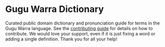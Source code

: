 
# Gugu Warra Dictionary

Curated public domain dictionary and pronunciation guide for terms in the Gugu Warra language. See the [contributing guide](https://github.com/drumworkteam/term/blob/make/.github/contributing.md) for details on how to contribute. We would love your support, even if it is just fixing a word or adding a single definition. Thank you for all your help!